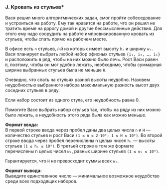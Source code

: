 ### J. Кровать из стульев*

Вася решил много алгоритмических задач, смог пройти собеседование и устроиться на работу. 
Ему так нравится на работе, что он решил не тратить время на дорогу домой и другие бессмысленные действия. 
Для этого ему надо соорудить на работе импровизированную кровать из стульев, чтобы спать прямо на рабочем месте.

В офисе есть `n` стульев, _i-й_ из которых имеет высоту `hᵢ` и ширину `wᵢ`. 
Вася планирует выбрать любой набор офисных стульев `{i₁, i₂, …, iₖ}` и расположить в ряд, чтобы на них можно было лечь. 
Рост Васи равен `H`, поэтому, чтобы он мог удобно лежать, необходимо, чтобы суммарная ширина выбранных стульев была не меньше `H`.

Очевидно, что спать на стульях разной высоты неудобно. 
Назовем неудобностью выбранного набора максимальную разность высот двух соседних стульев в ряду.

Если набор состоит из одного стула, его неудобность равна 0.

Помогите Васе выбрать набор стульев так, чтобы на ряду из них можно было лежать, а неудобность этого ряда была как можно меньше.

**Формат ввода:**<br>
В первой строке ввода через пробел даны два целых числа `n` и `H` — количество стульев и рост Васи `(1 ≤ n ≤ 2⋅10⁵; 1 ≤ H ≤ 10⁹)`.
Во второй строке ввода через пробел перечислены n целых чисел `hᵢ` — высоты стульев `(1 ≤ hᵢ ≤ 10⁹)`. 
В третьей строке в том же формате перечислены n целых чисел `wᵢ`, равных ширине стульев `(1 ≤ wᵢ ≤ 10⁹)`.

Гарантируется, что `H` не превосходит суммы всех `wᵢ`.

**Формат вывода:**<br>
Выведите единственное число — минимальное возможное неудобство среди всех подходящих наборов.